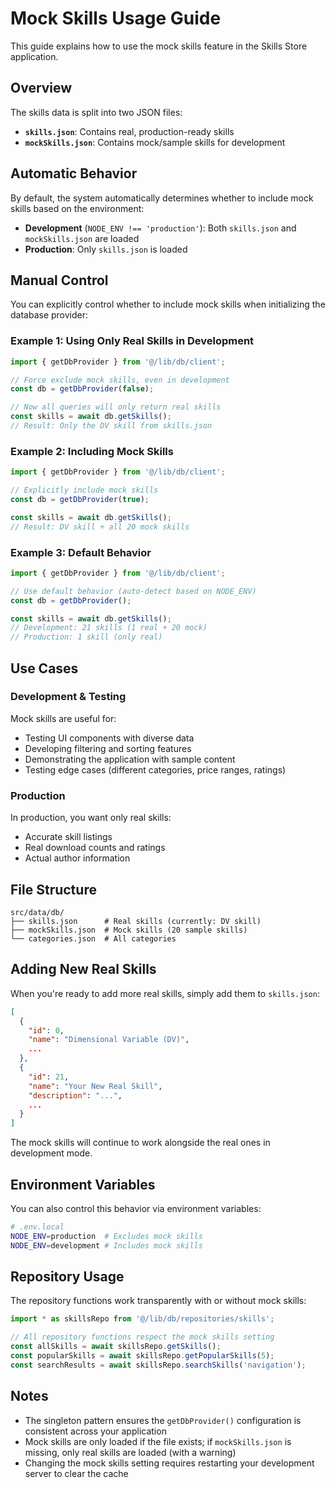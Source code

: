 # Mock Skills Usage Guide

This guide explains how to use the mock skills feature in the Skills Store application.

## Overview

The skills data is split into two JSON files:
- **`skills.json`**: Contains real, production-ready skills
- **`mockSkills.json`**: Contains mock/sample skills for development

## Automatic Behavior

By default, the system automatically determines whether to include mock skills based on the environment:

- **Development** (`NODE_ENV !== 'production'`): Both `skills.json` and `mockSkills.json` are loaded
- **Production**: Only `skills.json` is loaded

## Manual Control

You can explicitly control whether to include mock skills when initializing the database provider:

### Example 1: Using Only Real Skills in Development

```typescript
import { getDbProvider } from '@/lib/db/client';

// Force exclude mock skills, even in development
const db = getDbProvider(false);

// Now all queries will only return real skills
const skills = await db.getSkills();
// Result: Only the DV skill from skills.json
```

### Example 2: Including Mock Skills

```typescript
import { getDbProvider } from '@/lib/db/client';

// Explicitly include mock skills
const db = getDbProvider(true);

const skills = await db.getSkills();
// Result: DV skill + all 20 mock skills
```

### Example 3: Default Behavior

```typescript
import { getDbProvider } from '@/lib/db/client';

// Use default behavior (auto-detect based on NODE_ENV)
const db = getDbProvider();

const skills = await db.getSkills();
// Development: 21 skills (1 real + 20 mock)
// Production: 1 skill (only real)
```

## Use Cases

### Development & Testing
Mock skills are useful for:
- Testing UI components with diverse data
- Developing filtering and sorting features
- Demonstrating the application with sample content
- Testing edge cases (different categories, price ranges, ratings)

### Production
In production, you want only real skills:
- Accurate skill listings
- Real download counts and ratings
- Actual author information

## File Structure

```
src/data/db/
├── skills.json      # Real skills (currently: DV skill)
├── mockSkills.json  # Mock skills (20 sample skills)
└── categories.json  # All categories
```

## Adding New Real Skills

When you're ready to add more real skills, simply add them to `skills.json`:

```json
[
  {
    "id": 0,
    "name": "Dimensional Variable (DV)",
    ...
  },
  {
    "id": 21,
    "name": "Your New Real Skill",
    "description": "...",
    ...
  }
]
```

The mock skills will continue to work alongside the real ones in development mode.

## Environment Variables

You can also control this behavior via environment variables:

```bash
# .env.local
NODE_ENV=production  # Excludes mock skills
NODE_ENV=development # Includes mock skills
```

## Repository Usage

The repository functions work transparently with or without mock skills:

```typescript
import * as skillsRepo from '@/lib/db/repositories/skills';

// All repository functions respect the mock skills setting
const allSkills = await skillsRepo.getSkills();
const popularSkills = await skillsRepo.getPopularSkills(5);
const searchResults = await skillsRepo.searchSkills('navigation');
```

## Notes

- The singleton pattern ensures the `getDbProvider()` configuration is consistent across your application
- Mock skills are only loaded if the file exists; if `mockSkills.json` is missing, only real skills are loaded (with a warning)
- Changing the mock skills setting requires restarting your development server to clear the cache
